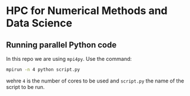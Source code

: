 # HPC for Numerical Methods and Data Science

## Running parallel Python code
In this repo we are using `mpi4py`. Use the command:
```bash
mpirun -n 4 python script.py
```
wehre `4` is the number of cores to be used and `script.py` the name of the script to be run.
